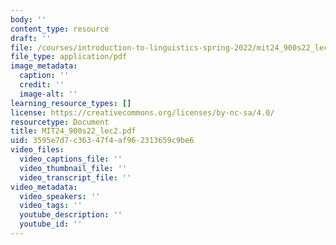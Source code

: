 ```yaml
---
body: ''
content_type: resource
draft: ''
file: /courses/introduction-to-linguistics-spring-2022/mit24_900s22_lec2.pdf
file_type: application/pdf
image_metadata:
  caption: ''
  credit: ''
  image-alt: ''
learning_resource_types: []
license: https://creativecommons.org/licenses/by-nc-sa/4.0/
resourcetype: Document
title: MIT24_900s22_lec2.pdf
uid: 3595e7d7-c363-47f4-af96-2313659c9be6
video_files:
  video_captions_file: ''
  video_thumbnail_file: ''
  video_transcript_file: ''
video_metadata:
  video_speakers: ''
  video_tags: ''
  youtube_description: ''
  youtube_id: ''
---
```

